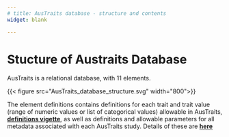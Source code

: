 ```yaml
---
# title: AusTraits database - structure and contents
widget: blank

---
```


# Stucture of Austraits Database

AusTraits is a relational database, with 11 elements.


{{< figure src="AusTraits_database_structure.svg" width="800">}}

The element definitions contains definitions for each trait and trait value (range of numeric values or list of categorical values) allowable in AusTraits, <ins>**[definitions vigette](http://traitecoevo.github.io/austraits.build/articles/Trait_definitions.html)**</ins>, as well as definitions and allowable parameters for all metadata associated with each AusTraits study. Details of these are <ins>**[here](http://traitecoevo.github.io/austraits.build/articles/austraits_database_structure.html)**</ins>
